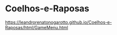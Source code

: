 # Coelhos-e-Raposas
 
https://leandrorenatonogarotto.github.io/Coelhos-e-Raposas/html/GameMenu.html
